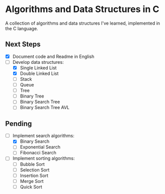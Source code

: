 # Algorithms and Data Structures in C

A collection of algorithms and data structures I've learned, implemented in the C language.

## Next Steps
- [X] Document code and Readme in English
- [ ] Develop data structures:
  - [X] Single Linked List
  - [X] Double Linked List
  - [ ] Stack
  - [ ] Queue
  - [ ] Tree
  - [ ] Binary Tree
  - [ ] Binary Search Tree
  - [ ] Binary Search Tree AVL

## Pending

- [ ] Implement search algorithms:
  - [X] Binary Search
  - [ ] Exponential Search
  - [ ] Fibonacci Search
- [ ] Implement sorting algorithms:
  - [ ] Bubble Sort
  - [ ] Selection Sort
  - [ ] Insertion Sort
  - [ ] Merge Sort
  - [ ] Quick Sort